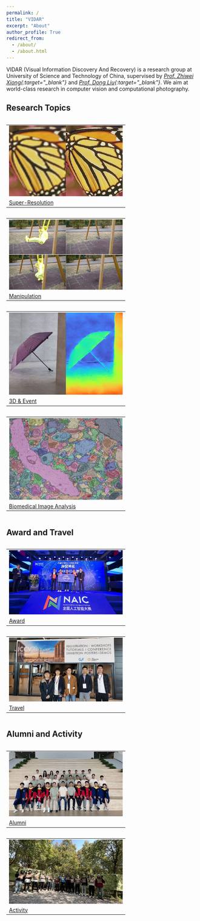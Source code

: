 ```yaml
---
permalink: /
title: "VIDAR"
excerpt: "About"
author_profile: True
redirect_from:
  - /about/
  - /about.html
---
```


<!-- ## About VIDAR-CID -->

<!-- VIDAR (Visual Information Discovery And Recovery) is a research group at University of Science and Technology of China, supervised by _[Prof. Zhiwei Xiong](http://staff.ustc.edu.cn/~zwxiong){:target="\_blank"}_, _[Prof. Dong Liu](https://faculty.ustc.edu.cn/dongeliu/){:target="\_blank"}_, and _[Assoc. Prof. Yueyi Zhang](https://scholar.google.com/citations?user=LatWlFAAAAAJ&hl=en){:target="\_blank"}_. We aim at world-class research in computer vision and computational photography. -->

VIDAR (Visual Information Discovery And Recovery) is a research group at University of Science and Technology of China, supervised by _[Prof. Zhiwei Xiong](http://staff.ustc.edu.cn/~zwxiong){:target="\_blank"}_ and _[Prof. Dong Liu](https://faculty.ustc.edu.cn/dongeliu/){:target="\_blank"}_. We aim at world-class research in computer vision and computational photography.

## Research Topics

<div class="row">

<div class="column">
<table class= "table table-responsive">
  <tr>
    <td> <a href="/super-resolution/2024-New.html" id="super-resolution"><img src="/images/topic-sr.jpg"  width="300"></a></td>
   </tr> 
   <tr>
    <td> <a href="/super-resolution/2024-New.html">Super-Resolution</a> </td>
   </tr>
</table>
</div>

<div class="column">
<table class= "table table-responsive">
  <tr>
    <td><a href="/manipulation/2024-New.html" id="manipulation"><img src="/images/topic-manipulation.jpg"  width="300"></a></td>
   </tr> 
   <tr>
    <td> <a href="/manipulation/2024-New.html">Manipulation</a> </td>
   </tr>
</table>
</div>

</div>

<div class="row">

<div class="column">
<table class= "table table-responsive">
  <tr>
    <td> <a href="/3D-event/2024-New.html" id="3d-event"><img src="/images/topic-depth.jpg"  width="300"></a></td>
   </tr> 
   <tr>
    <td> <a href="/3D-event/2024-New.html">3D & Event</a> </td>
   </tr>
</table>
</div>

<div class="column">
<table class= "table table-responsive">
  <tr>
    <td><a href="/biomedical-imaging/2024-New.html" id="biomedical"><img src="/images/topic-biomedical.jpg"  width="300"></a></td>
   </tr> 
   <tr>
    <td> <a href="/biomedical-imaging/2024-New.html">Biomedical Image Analysis</a> </td>
   </tr>
</table>
</div>

</div>

## Award and Travel

<div class="row">

<div class="column">
<table class= "table table-responsive">
<!-- <tr><td><h2 align="left">Awards</h2></td></tr>  <tr> -->
  <tr>
    <td> <a href="/award.html" id="awards"><img src="/images/award_teaser.jpg"  width="300"></a></td>
   </tr> 
   <tr>
    <td> <a href="/award.html">Award</a> </td>
   </tr>
</table>
</div>

<div class="column">
<table class= "table table-responsive">
  <tr>
    <td> <a href="/travel.html" id="travel"><img src="/images/travel/iccv2023_1.jpg"  width="300"></a></td>
   </tr> 
   <tr>
    <td> <a href="/travel.html">Travel</a> </td>
   </tr>
</table>
</div>

</div>

## Alumni and Activity

<div class="row">

<div class="column">
<table class= "table table-responsive">
<!-- <tr><td><h2 align="left">Alumni</h2></td></tr> -->
  <tr>
    <td> <a href="/alumni.html" id="alumni"><img src="/images/alumni_teaser.jpg"  width="300"></a></td>
   </tr> 
   <tr>
    <td> <a href="/alumni.html">Alumni</a> </td>
   </tr>
</table>
</div>

<div class="column">
<table class= "table table-responsive">
  <tr>
    <td><a href="/teambuilding.html" id="teambuilding"><img src="/images/teambuilding/tb_june2023_1.jpg"  width="300"></a></td>
   </tr> 
   <tr>
    <td> <a href="/teambuilding.html">Activity</a> </td>
   </tr>
</table>
</div>

</div>
